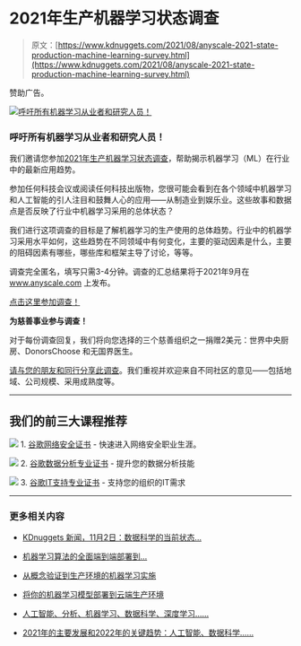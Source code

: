 # 2021年生产机器学习状态调查

> 原文：[https://www.kdnuggets.com/2021/08/anyscale-2021-state-production-machine-learning-survey.html](https://www.kdnuggets.com/2021/08/anyscale-2021-state-production-machine-learning-survey.html)

赞助广告。

[![呼吁所有机器学习从业者和研究人员！](../Images/4c09abc3ec3c34e872bb095d3adc2e67.png)](https://www.surveymonkey.com/r/752Z83Q)

### **呼吁所有机器学习从业者和研究人员！**

我们邀请您参加[2021年生产机器学习状态调查](https://www.surveymonkey.com/r/752Z83Q)，帮助揭示机器学习（ML）在行业中的最新应用趋势。

参加任何科技会议或阅读任何科技出版物，您很可能会看到在各个领域中机器学习和人工智能的引人注目和鼓舞人心的应用——从制造业到娱乐业。这些故事和数据点是否反映了行业中机器学习采用的总体状态？

我们进行这项调查的目标是了解机器学习的生产使用的总体趋势。行业中的机器学习采用水平如何，这些趋势在不同领域中有何变化，主要的驱动因素是什么，主要的阻碍因素有哪些，哪些库和框架主导了讨论，等等。

调查完全匿名，填写只需3-4分钟。调查的汇总结果将于2021年9月在 www.anyscale.com 上发布。

[点击这里参加调查！](https://www.surveymonkey.com/r/752Z83Q)

**为慈善事业参与调查！**

对于每份调查回复，我们将向您选择的三个慈善组织之一捐赠2美元：世界中央厨房、DonorsChoose 和无国界医生。

[请与您的朋友和同行分享此调查](https://www.surveymonkey.com/r/752Z83Q)。我们重视并欢迎来自不同社区的意见——包括地域、公司规模、采用成熟度等。

* * *

## 我们的前三大课程推荐

![](../Images/0244c01ba9267c002ef39d4907e0b8fb.png) 1\. [谷歌网络安全证书](https://www.kdnuggets.com/google-cybersecurity) - 快速进入网络安全职业生涯。

![](../Images/e225c49c3c91745821c8c0368bf04711.png) 2\. [谷歌数据分析专业证书](https://www.kdnuggets.com/google-data-analytics) - 提升您的数据分析技能

![](../Images/0244c01ba9267c002ef39d4907e0b8fb.png) 3\. [谷歌IT支持专业证书](https://www.kdnuggets.com/google-itsupport) - 支持您的组织的IT需求

* * *

### 更多相关内容

+   [KDnuggets 新闻，11月2日：数据科学的当前状态…](https://www.kdnuggets.com/2022/n43.html)

+   [机器学习算法的全面端到端部署到…](https://www.kdnuggets.com/2021/12/deployment-machine-learning-algorithm-live-production-environment.html)

+   [从概念验证到生产环境的机器学习实施](https://www.kdnuggets.com/2022/05/operationalizing-machine-learning-poc-production.html)

+   [将你的机器学习模型部署到云端生产环境](https://www.kdnuggets.com/deploying-your-ml-model-to-production-in-the-cloud)

+   [人工智能、分析、机器学习、数据科学、深度学习……](https://www.kdnuggets.com/2021/12/developments-predictions-ai-machine-learning-data-science-research.html)

+   [2021年的主要发展和2022年的关键趋势：人工智能、数据科学……](https://www.kdnuggets.com/2021/12/trends-ai-data-science-ml-technology.html)
